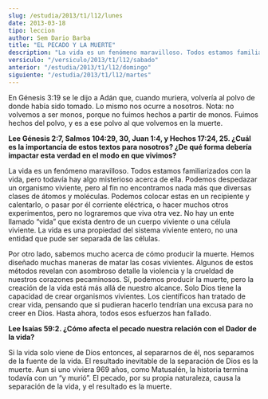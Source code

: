 ```yaml
---
slug: /estudia/2013/t1/l12/lunes
date: 2013-03-18
tipo: leccion
author: Sem Dario Barba
title: "EL PECADO Y LA MUERTE"
description: "La vida es un fenómeno maravilloso. Todos estamos familiarizados con la vida,  pero todavía hay algo misterioso acerca de ella. Podemos despedazar un  organismo viviente, pero al fin no encontramos nada más que diversas clases de  átomos y moléculas."
versiculo: "/versiculo/2013/t1/l12/sabado"
anterior: "/estudia/2013/t1/l12/domingo"
siguiente: "/estudia/2013/t1/l12/martes"
---
```


En Génesis 3:19 se le dijo a Adán que, cuando muriera, volvería al polvo de donde había sido tomado. Lo mismo nos ocurre a nosotros. Nota: no volvemos a ser monos, porque no fuimos hechos a partir de monos. Fuimos hechos del polvo, y es a ese polvo al que volvemos en la muerte.

**Lee Génesis 2:7, Salmos 104:29, 30, Juan 1:4, y Hechos 17:24, 25. ¿Cuál es la importancia de estos textos para nosotros? ¿De qué forma debería impactar esta verdad en el modo en que vivimos?**

La vida es un fenómeno maravilloso. Todos estamos familiarizados con la vida, pero todavía hay algo misterioso acerca de ella. Podemos despedazar un organismo viviente, pero al fin no encontramos nada más que diversas clases de átomos y moléculas. Podemos colocar estas en un recipiente y calentarlo, o pasar por él corriente eléctrica, o hacer muchos otros experimentos, pero no lograremos que viva otra vez. No hay un ente llamado “vida” que exista dentro de un cuerpo viviente o una célula viviente. La vida es una propiedad del sistema viviente entero, no una entidad que pude ser separada de las células.

Por otro lado, sabemos mucho acerca de cómo producir la muerte. Hemos diseñado muchas maneras de matar las cosas vivientes. Algunos de estos métodos revelan con asombroso detalle la violencia y la crueldad de nuestros corazones pecaminosos. Sí, podemos producir la muerte, pero la creación de la vida está más allá de nuestro alcance. Solo Dios tiene la capacidad de crear organismos vivientes. Los científicos han tratado de crear vida, pensando que si pudieran hacerlo tendrían una excusa para no creer en Dios. Hasta ahora, todos esos esfuerzos han fallado.

**Lee Isaías 59:2. ¿Cómo afecta el pecado nuestra relación con el Dador de la vida?**

Si la vida solo viene de Dios entonces, al separarnos de él, nos separamos de la fuente de la vida. El resultado inevitable de la separación de Dios es la muerte. Aun si uno viviera 969 años, como Matusalén, la historia termina todavía con un “y murió”. El pecado, por su propia naturaleza, causa la separación de la vida, y el resultado es la muerte.
